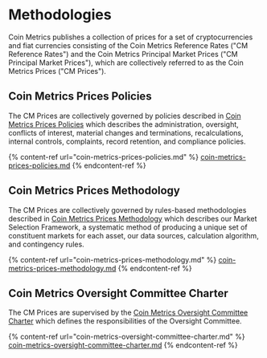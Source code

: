# Methodologies

Coin Metrics publishes a collection of prices for a set of cryptocurrencies and fiat currencies consisting of the Coin Metrics Reference Rates ("CM Reference Rates") and the Coin Metrics Principal Market Prices ("CM Principal Market Prices"), which are collectively referred to as the Coin Metrics Prices ("CM Prices").

## Coin Metrics Prices Policies

The CM Prices are collectively governed by policies described in [Coin Metrics Prices Policies](https://docs.coinmetrics.io/market-data/methodologies/coin-metrics-prices-policies) which describes the administration, oversight, conflicts of interest, material changes and terminations, recalculations, internal controls, complaints, record retention, and compliance policies.

{% content-ref url="coin-metrics-prices-policies.md" %}
[coin-metrics-prices-policies.md](coin-metrics-prices-policies.md)
{% endcontent-ref %}

## Coin Metrics Prices Methodology

The CM Prices are collectively governed by rules-based methodologies described in [Coin Metrics Prices Methodology](https://docs.coinmetrics.io/market-data/methodologies/coin-metrics-prices-methodology) which describes our Market Selection Framework, a systematic method of producing a unique set of constituent markets for each asset, our data sources, calculation algorithm, and contingency rules.

{% content-ref url="coin-metrics-prices-methodology.md" %}
[coin-metrics-prices-methodology.md](coin-metrics-prices-methodology.md)
{% endcontent-ref %}

## Coin Metrics Oversight Committee Charter

The CM Prices are supervised by the [Coin Metrics Oversight Committee Charter](coin-metrics-oversight-committee-charter.md) which defines the responsibilities of the Oversight Committee.

{% content-ref url="coin-metrics-oversight-committee-charter.md" %}
[coin-metrics-oversight-committee-charter.md](coin-metrics-oversight-committee-charter.md)
{% endcontent-ref %}
